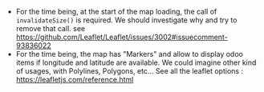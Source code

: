 - For the time being, at the start of the map loading, the call of
  `invalidateSize()` is required. We should investigate why and try to
  remove that call. see
  <https://github.com/Leaflet/Leaflet/issues/3002#issuecomment-93836022>
- For the time being, the map has "Markers" and allow to display odoo
  items if longitude and latitude are available. We could imagine other
  kind of usages, with Polylines, Polygons, etc... See all the leaflet
  options : <https://leafletjs.com/reference.html>
